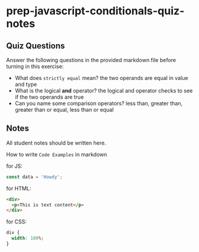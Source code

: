 # prep-javascript-conditionals-quiz-notes

## Quiz Questions

Answer the following questions in the provided markdown file before turning in this exercise:

- What does `strictly equal` mean?
  the two operands are equal in value and type
- What is the logical **and** operator?
  the logical and operator checks to see if the two operands are true
- Can you name some comparison operators?
  less than, greater than, greater than or equal, less than or equal

## Notes

All student notes should be written here.

How to write `Code Examples` in markdown

for JS:

```javascript
const data = 'Howdy';
```

for HTML:

```html
<div>
  <p>This is text content</p>
</div>
```

for CSS:

```css
div {
  width: 100%;
}
```
